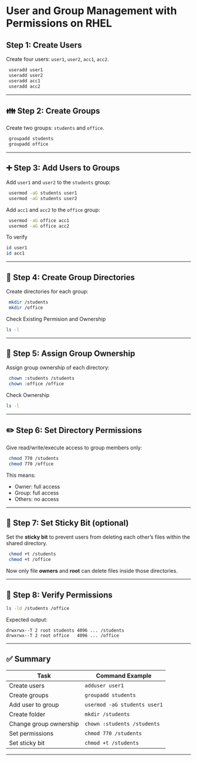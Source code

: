 
# User and Group Management with Permissions on RHEL


## Step 1: Create Users

Create four users: `user1`, `user2`, `acc1`, `acc2`.

```bash
 useradd user1
 useradd user2
 useradd acc1
 useradd acc2
```

---

## 👪 Step 2: Create Groups

Create two groups: `students` and `office`.

```bash
 groupadd students
 groupadd office
```

---

## ➕ Step 3: Add Users to Groups

Add `user1` and `user2` to the `students` group:

```bash
 usermod -aG students user1
 usermod -aG students user2
```

Add `acc1` and `acc2` to the `office` group:

```bash
 usermod -aG office acc1
 usermod -aG office acc2
```

To verify 
```bash
id user1
id acc1
```

---

## 📁 Step 4: Create Group Directories

Create directories for each group:

```bash
 mkdir /students
 mkdir /office
```

Check Existing Permision and Ownership
```bash
ls -l
```

---

## 🔐 Step 5: Assign Group Ownership

Assign group ownership of each directory:

```bash
 chown :students /students
 chown :office /office
```

Check Ownership
```bash
ls -l
```

---

## ✏️ Step 6: Set Directory Permissions

Give read/write/execute access to group members only:

```bash
 chmod 770 /students
 chmod 770 /office
```

This means:
- Owner: full access
- Group: full access
- Others: no access

---

## 📌 Step 7: Set Sticky Bit (optional)

Set the **sticky bit** to prevent users from deleting each other’s files within the shared directory.

```bash
 chmod +t /students
 chmod +t /office
```

Now only file **owners** and **root** can delete files inside those directories.

---

## 🧪 Step 8: Verify Permissions

```bash
ls -ld /students /office
```

Expected output:
```
drwxrwx--T 2 root students 4096 ... /students
drwxrwx--T 2 root office   4096 ... /office
```

---

## ✅ Summary

| Task                         | Command Example                        |
|------------------------------|-----------------------------------------|
| Create users                 | `adduser user1`                         |
| Create groups                | `groupadd students`                    |
| Add user to group            | `usermod -aG students user1`           |
| Create folder                | `mkdir /students`                      |
| Change group ownership       | `chown :students /students`            |
| Set permissions              | `chmod 770 /students`                  |
| Set sticky bit               | `chmod +t /students`                   |

---
